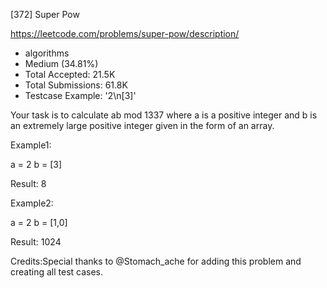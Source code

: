 [372] Super Pow  

https://leetcode.com/problems/super-pow/description/

* algorithms
* Medium (34.81%)
* Total Accepted:    21.5K
* Total Submissions: 61.8K
* Testcase Example:  '2\n[3]'


Your task is to calculate ab mod 1337 where a is a positive integer and b is an extremely large positive integer given in the form of an array.


Example1:

a = 2
b = [3]

Result: 8



Example2:

a = 2
b = [1,0]

Result: 1024



Credits:Special thanks to @Stomach_ache for adding this problem and creating all test cases.
